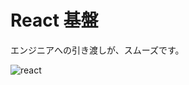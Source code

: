 # React 基盤
エンジニアへの引き渡しが、スムーズです。

![react](https://c1.staticflickr.com/5/4454/37937573691_b2023edb98_h.jpg)
